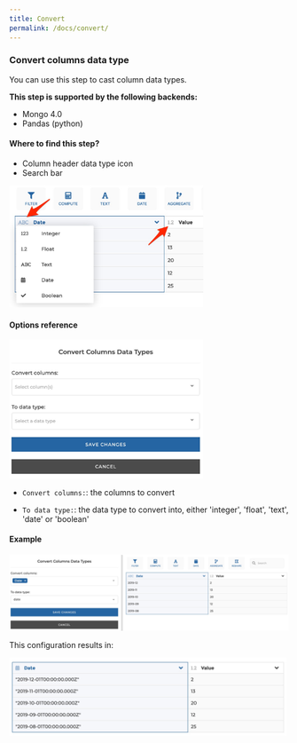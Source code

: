 ```yaml
---
title: Convert
permalink: /docs/convert/
---
```


### Convert columns data type

You can use this step to cast column data types.

**This step is supported by the following backends:**

- Mongo 4.0
- Pandas (python)

#### Where to find this step?

- Column header data type icon
- Search bar

<img src="../../img/docs/user-interface/data_type_icon.jpg" width="350" />

#### Options reference

<img src="../../img/docs/user-interface/convert_step_form.jpg" width="350" />

- `Convert columns:`: the columns to convert

- `To data type:`: the data type to convert into, either 'integer', 'float',
  'text', 'date' or 'boolean'

#### Example

<img src="../../img/docs/user-interface/convert_example_conf.jpg" width="750" />

This configuration results in:

<img src="../../img/docs/user-interface/convert_example_result.jpg" width="500" />

